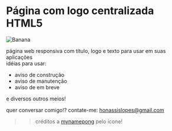 # Página com logo centralizada HTML5
<img src="https://repository-images.githubusercontent.com/209050639/50102f00-d95b-11e9-8408-aaa5e1fbe50e" alt="Banana" />

página web responsiva com título, logo e texto para usar em suas aplicações<br>
idéias para usar:
 - aviso de construção
 - aviso de manutenção
 - aviso de em breve

e diversos outros meios!

quer conversar comigo!?
contate-me: honassislopes@gmail.com

>>créditos a [mynamepong](https://www.flaticon.com/authors/mynamepong) pelo ícone!



